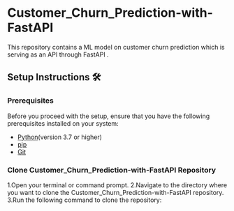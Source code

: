 # Customer_Churn_Prediction-with-FastAPI
This repository contains a ML model on customer churn prediction which is serving as an API through FastAPI .

## Setup Instructions 🛠️
### Prerequisites
Before you proceed with the setup, ensure that you have the following prerequisites installed on your system:

- [Python](https://www.python.org/)(version 3.7 or higher)
- [pip](https://pip.pypa.io/en/stable/)
- [Git](https://git-scm.com/)
### Clone Customer_Churn_Prediction-with-FastAPI Repository
1.Open your terminal or command prompt.
2.Navigate to the directory where you want to clone the Customer_Churn_Prediction-with-FastAPI repository.
3.Run the following command to clone the repository:

